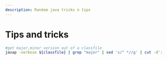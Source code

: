 ```yaml
---
description: Random java tricks n tips
---
```


# Tips and tricks

```bash
#get major,minor version out of a classfile
javap -verbose ${classfile} | grep "major" | sed 's/^ *//g' | cut -d':' -f2;
```



